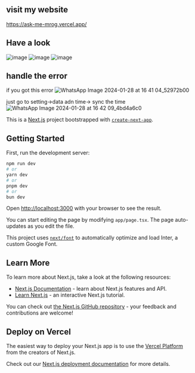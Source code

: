 ## visit my website 
https://ask-me-mrog.vercel.app/

## Have a look
![image](https://github.com/swastik-raj-vansh-singh/AskMe/assets/95278835/c8cdd05e-d9f2-4844-bf2e-4659772304e5)
![image](https://github.com/swastik-raj-vansh-singh/AskMe/assets/95278835/974f165d-ab45-4366-9a35-95cb3a07047d)
![image](https://github.com/swastik-raj-vansh-singh/AskMe/assets/95278835/308c3e47-f2b6-4f20-8cb2-3dd4d68307f6)

## handle the error
if you got this error
![WhatsApp Image 2024-01-28 at 16 41 04_52972b00](https://github.com/swastik-raj-vansh-singh/AskMe/assets/95278835/25797614-2bdd-4ae4-b421-2409bdc84e90)

just go to setting->data adn time-> sync the time 
![WhatsApp Image 2024-01-28 at 16 42 09_4bd4a6c0](https://github.com/swastik-raj-vansh-singh/AskMe/assets/95278835/68a1c417-d6f2-4cc8-9e99-a3350840eede)




This is a [Next.js](https://nextjs.org/) project bootstrapped with [`create-next-app`](https://github.com/vercel/next.js/tree/canary/packages/create-next-app).

## Getting Started

First, run the development server:

```bash
npm run dev
# or
yarn dev
# or
pnpm dev
# or
bun dev
```

Open [http://localhost:3000](http://localhost:3000) with your browser to see the result.

You can start editing the page by modifying `app/page.tsx`. The page auto-updates as you edit the file.

This project uses [`next/font`](https://nextjs.org/docs/basic-features/font-optimization) to automatically optimize and load Inter, a custom Google Font.

## Learn More

To learn more about Next.js, take a look at the following resources:

- [Next.js Documentation](https://nextjs.org/docs) - learn about Next.js features and API.
- [Learn Next.js](https://nextjs.org/learn) - an interactive Next.js tutorial.

You can check out [the Next.js GitHub repository](https://github.com/vercel/next.js/) - your feedback and contributions are welcome!

## Deploy on Vercel

The easiest way to deploy your Next.js app is to use the [Vercel Platform](https://vercel.com/new?utm_medium=default-template&filter=next.js&utm_source=create-next-app&utm_campaign=create-next-app-readme) from the creators of Next.js.

Check out our [Next.js deployment documentation](https://nextjs.org/docs/deployment) for more details.
